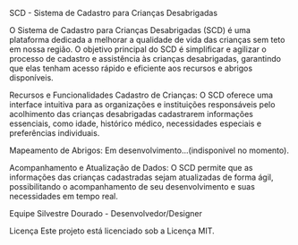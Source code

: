 SCD - Sistema de Cadastro para Crianças Desabrigadas


O Sistema de Cadastro para Crianças Desabrigadas (SCD) é uma plataforma dedicada a melhorar a qualidade de vida das crianças sem teto em nossa região. O objetivo principal do SCD é simplificar e agilizar o processo de cadastro e assistência às crianças desabrigadas, garantindo que elas tenham acesso rápido e eficiente aos recursos e abrigos disponíveis.

Recursos e Funcionalidades
Cadastro de Crianças: O SCD oferece uma interface intuitiva para as organizações e instituições responsáveis pelo acolhimento das crianças desabrigadas cadastrarem informações essenciais, como idade, histórico médico, necessidades especiais e preferências individuais.

Mapeamento de Abrigos: Em desenvolvimento...(indisponivel no momento).

Acompanhamento e Atualização de Dados: O SCD permite que as informações das crianças cadastradas sejam atualizadas de forma ágil, possibilitando o acompanhamento de seu desenvolvimento e suas necessidades em tempo real.

Equipe
Silvestre Dourado - Desenvolvedor/Designer

Licença
Este projeto está licenciado sob a Licença MIT.
